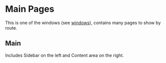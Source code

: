 # Main Pages

This is one of the windows (see [windows](../windows/Readme.md)), contains many pages to show by route.

## Main

Includes Sidebar on the left and Content area on the right.
